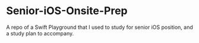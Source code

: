# Senior-iOS-Onsite-Prep
A repo of a Swift Playground that I used to study for senior iOS position, and a study plan to accompany. 
